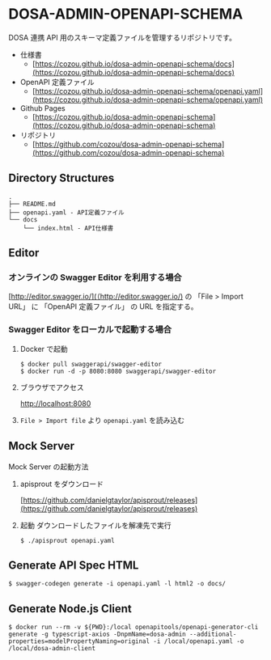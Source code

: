 # DOSA-ADMIN-OPENAPI-SCHEMA

DOSA 連携 API 用のスキーマ定義ファイルを管理するリポジトリです。

- 仕様書
  - [https://cozou.github.io/dosa-admin-openapi-schema/docs](https://cozou.github.io/dosa-admin-openapi-schema/docs)
- OpenAPI 定義ファイル
  - [https://cozou.github.io/dosa-admin-openapi-schema/openapi.yaml](https://cozou.github.io/dosa-admin-openapi-schema/openapi.yaml)
- Github Pages
  - [https://cozou.github.io/dosa-admin-openapi-schema](https://cozou.github.io/dosa-admin-openapi-schema)
- リポジトリ
  - [https://github.com/cozou/dosa-admin-openapi-schema](https://github.com/cozou/dosa-admin-openapi-schema)

## Directory Structures

```
.
├── README.md
├── openapi.yaml - API定義ファイル
└── docs
    └── index.html - API仕様書
```

## Editor

### オンラインの Swagger Editor を利用する場合

[http://editor.swagger.io/](（http://editor.swagger.io/) の 「File > Import URL」 に 「OpenAPI 定義ファイル」 の URL を指定する。

### Swagger Editor をローカルで起動する場合

1. Docker で起動

   ```
   $ docker pull swaggerapi/swagger-editor
   $ docker run -d -p 8080:8080 swaggerapi/swagger-editor
   ```

2. ブラウザでアクセス

   [http://localhost:8080](http://localhost:8080)

3. `File > Import file` より `openapi.yaml` を読み込む

## Mock Server

Mock Server の起動方法

1. apisprout をダウンロード

   [https://github.com/danielgtaylor/apisprout/releases](https://github.com/danielgtaylor/apisprout/releases)

2. 起動
   ダウンロードしたファイルを解凍先で実行

   ```
   $ ./apisprout openapi.yaml
   ```

## Generate API Spec HTML

```
$ swagger-codegen generate -i openapi.yaml -l html2 -o docs/
```

## Generate Node.js Client

```
$ docker run --rm -v ${PWD}:/local openapitools/openapi-generator-cli generate -g typescript-axios -DnpmName=dosa-admin --additional-properties=modelPropertyNaming=original -i /local/openapi.yaml -o /local/dosa-admin-client
```
